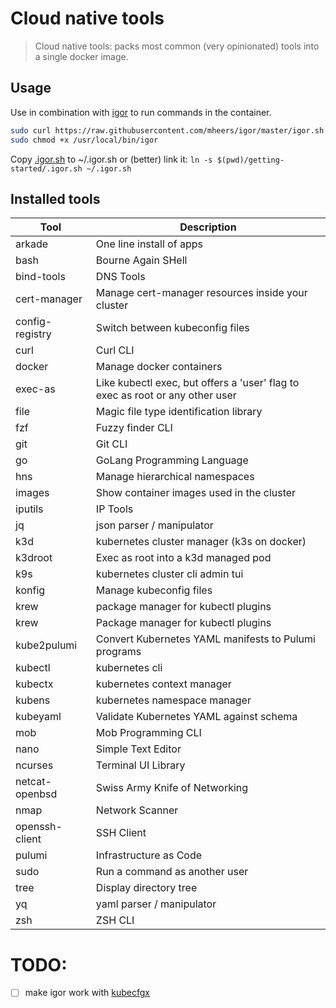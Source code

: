 # Cloud native tools

> Cloud native tools: packs most common (very opinionated) tools into a single docker image.

## Usage

Use in combination with [igor](https://github.com/mheers/igor) to run commands in the container.

```bash
sudo curl https://raw.githubusercontent.com/mheers/igor/master/igor.sh -o /usr/local/bin/igor
sudo chmod +x /usr/local/bin/igor
```

Copy [.igor.sh](.igor.sh) to ~/.igor.sh or (better) link it: ```ln -s $(pwd)/getting-started/.igor.sh ~/.igor.sh```


## Installed tools
|Tool|Description|
|-|-|
|arkade|One line install of apps|
|bash|Bourne Again SHell|
|bind-tools|DNS Tools|
|cert-manager|Manage cert-manager resources inside your cluster|
|config-registry|Switch between kubeconfig files|
|curl|Curl CLI|
|docker|Manage docker containers|
|exec-as|Like kubectl exec, but offers a 'user' flag to exec as root or any other user|
|file|Magic file type identification library|
|fzf|Fuzzy finder CLI|
|git|Git CLI|
|go|GoLang Programming Language|
|hns|Manage hierarchical namespaces|
|images|Show container images used in the cluster|
|iputils|IP Tools|
|jq|json parser / manipulator|
|k3d|kubernetes cluster manager (k3s on docker)|
|k3droot|Exec as root into a k3d managed pod|
|k9s|kubernetes cluster cli admin tui|
|konfig|Manage kubeconfig files|
|krew|package manager for kubectl plugins|
|krew|Package manager for kubectl plugins|
|kube2pulumi|Convert Kubernetes YAML manifests to Pulumi programs|
|kubectl|kubernetes cli|
|kubectx|kubernetes context manager|
|kubens|kubernetes namespace manager|
|kubeyaml|Validate Kubernetes YAML against schema|
|mob|Mob Programming CLI|
|nano|Simple Text Editor|
|ncurses|Terminal UI Library|
|netcat-openbsd|Swiss Army Knife of Networking|
|nmap|Network Scanner|
|openssh-client|SSH Client|
|pulumi|Infrastructure as Code|
|sudo|Run a command as another user|
|tree|Display directory tree|
|yq|yaml parser / manipulator|
|zsh|ZSH CLI|

# TODO:
- [ ] make igor work with [kubecfgx](https://github.com/mheers/kubecfgx)
